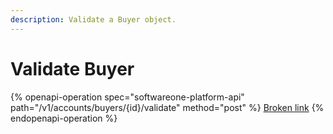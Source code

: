 ```yaml
---
description: Validate a Buyer object.
---
```


# Validate Buyer

{% openapi-operation spec="softwareone-platform-api" path="/v1/accounts/buyers/{id}/validate" method="post" %}
[Broken link](broken-reference)
{% endopenapi-operation %}
